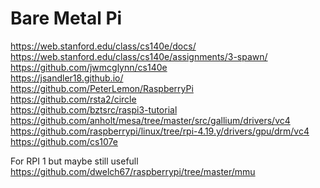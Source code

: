 Bare Metal Pi
=============
https://web.stanford.edu/class/cs140e/docs/<br/>
https://web.stanford.edu/class/cs140e/assignments/3-spawn/<br/>
https://github.com/jwmcglynn/cs140e<br/>
https://jsandler18.github.io/<br/>
https://github.com/PeterLemon/RaspberryPi<br/>
https://github.com/rsta2/circle<br/>
https://github.com/bztsrc/raspi3-tutorial<br/>
https://github.com/anholt/mesa/tree/master/src/gallium/drivers/vc4<br/>
https://github.com/raspberrypi/linux/tree/rpi-4.19.y/drivers/gpu/drm/vc4<br/>
https://github.com/cs107e<br/>


For RPI 1 but maybe still usefull<br/>
https://github.com/dwelch67/raspberrypi/tree/master/mmu<br/>

